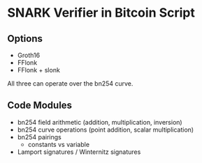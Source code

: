 # SNARK Verifier in Bitcoin Script

## Options
- Groth16
- FFlonk
- FFlonk + slonk

All three can operate over the bn254 curve.

## Code Modules 
- bn254 field arithmetic (addition, multiplication, inversion)
- bn254 curve operations (point addition, scalar multiplication)
- bn254 pairings
  - constants vs variable
- Lamport signatures / Winternitz signatures
